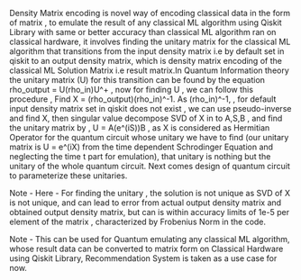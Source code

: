 Density Matrix encoding is novel way of encoding classical data in the form of matrix , to emulate the result of any classical ML algorithm using Qiskit Library with same or better accuracy than classical ML algorithm ran on classical hardware, it involves finding the unitary matrix for the classical ML algorithm that transitions from the input density matrix i.e by default set in qiskit to an output density matrix, which is density matrix encoding of the classical ML Solution Matrix i.e result matrix.In Quantum Information theory the unitary matrix (U) for this transition can be found by the equation rho_output = U(rho_in)U^+ , now for finding U , we can follow this procedure , Find X = (rho_output)(rho_in)^-1. As (rho_in)^-1,  , for default input density matrix set in qiskit does not exist , we can use pseudo-inverse and find X, then singular value decompose SVD of X in to A,S,B , and find the unitary matrix by , U = A(e^(iS))B , as X is considered as Hermitian Operator for the quantum circuit whose unitary we have to find (our unitary matrix is U = e^(iX) from the time dependent Schrodinger Equation and neglecting the time t part for emulation), that unitary is nothing but the unitary of the whole quantum circuit. Next comes design of quantum circuit to parameterize these unitaries.

Note - Here - For finding the unitary , the solution is not unique as SVD of X is not unique, and can lead to error from actual output density matrix and obtained output density matrix, but can is within accuracy limits of 1e-5 per element of the matrix , characterized by Frobenius Norm in the code.


Note - This can be used for Quantum emulating any classical ML algorithm, whose result data can be converted to matrix form on Classical Hardware using Qiskit Library, Recommendation System is taken as a use case for now.
